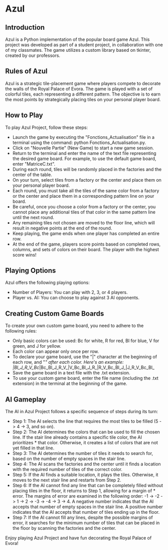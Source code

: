# Azul
## Introduction
Azul is a Python implementation of the popular board game Azul. This project was developed as part of a student project, in collaboration with one of my classmates. The game utilizes a custom library based on tkinter, created by our professors.

## Rules of Azul
Azul is a strategic tile-placement game where players compete to decorate the walls of the Royal Palace of Evora. The game is played with a set of colorful tiles, each representing a different pattern. The objective is to earn the most points by strategically placing tiles on your personal player board.

## How to Play
To play Azul Project, follow these steps:

* Launch the game by executing the "Fonctions_Actualisation" file in a terminal using the command: python Fonctions_Actualisation.py.
* Click on "Nouvelle Partie" (New Game) to start a new game session.
* Return to the terminal and enter the name of the text file representing the desired game board. For example, to use the default game board, enter "MatriceC.txt".
* During each round, tiles will be randomly placed in the factories and the center of the table.
* On your turn, select tiles from a factory or the center and place them on your personal player board.
* Each round, you must take all the tiles of the same color from a factory or the center and place them in a corresponding pattern line on your board.
* Be careful, once you choose a color from a factory or the center, you cannot place any additional tiles of that color in the same pattern line until the next round.
* Any remaining tiles not chosen are moved to the floor line, which will result in negative points at the end of the round.
* Keep playing, the game ends when one player has completed an entire row.
* At the end of the game, players score points based on completed rows, columns, and sets of colors on their board. The player with the highest score wins!

## Playing Options
Azul offers the following playing options:

* Number of Players: You can play with 2, 3, or 4 players.
* Player vs. AI: You can choose to play against 3 AI opponents.

## Creating Custom Game Boards
To create your own custom game board, you need to adhere to the following rules:

* Only basic colors can be used: Bc for white, R for red, Bl for blue, V for green, and J for yellow.
* Each color can appear only once per row.
* To declare your game board, use the "|" character at the beginning of each row, and "_" after each color. Here's an example: |Bl_J_R_V_Bc_|Bc_Bl_J_R_V_|V_Bc_Bl_J_R_|R_V_Bc_Bl_J_|J_R_V_Bc_Bl_
* Save the game board in a text file with the .txt extension.
* To use your custom game board, enter the file name (including the .txt extension) in the terminal at the beginning of the game.

## AI Gameplay
The AI in Azul Project follows a specific sequence of steps during its turn:

* Step 1: The AI selects the line that requires the most tiles to be filled (5 -> 4 -> 3, and so on).
* Step 2: The AI determines the colors that can be used to fill the chosen line. If the stair line already contains a specific tile color, the AI prioritizes * that color. Otherwise, it creates a list of colors that are not yet filled in that line.
* Step 3: The AI determines the number of tiles it needs to search for, based on the number of empty spaces in the stair line.
* Step 4: The AI scans the factories and the center until it finds a location with the required number of tiles of the correct color.
* Step 5: If the AI finds a suitable location, it plays the tiles. Otherwise, it moves to the next stair line and restarts from Step 2.
* Step 6: If the AI cannot find any line that can be completely filled without placing tiles in the floor, it returns to Step 1, allowing for a margin of * error. The margins of error are examined in the following order: -1 -> -2 -> 1 -> 2 -> -3 -> -4 -> 3 -> 4. A negative number indicates that the AI accepts that number of empty spaces in the stair line. A positive number indicates that the AI accepts that number of tiles ending up in the floor.
* Step 7: If the AI cannot fill any lines, despite the possible margins of error, it searches for the minimum number of tiles that can be placed in the floor by scanning the factories and the center.

Enjoy playing Azul Project and have fun decorating the Royal Palace of Evora!
